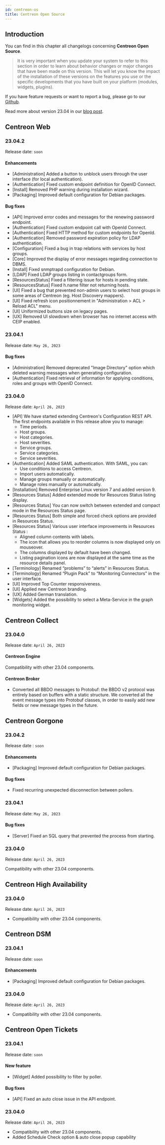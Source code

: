```yaml
---
id: centreon-os
title: Centreon Open Source
---
```


## Introduction

You can find in this chapter all changelogs concerning **Centreon Open Source**.

> It is very important when you update your system to refer to this section in order to learn about behavior changes or
> major changes that have been made on this version. This will let you know the impact of the installation of these
> versions on the features you use or the specific developments that you have built on your platform (modules,
> widgets, plugins).

If you have feature requests or want to report a bug, please go to our
[Github](https://github.com/centreon/centreon/issues/new/choose).

Read more about version 23.04 in our [blog post](https://www.centreon.com/centreon-23-04-discover-the-latest-release/).

## Centreon Web

### 23.04.2

Release date: `soon`

#### Enhancements

- [Administration] Added a button to unblock users through the user interface (for local authentication).
- [Authentication] Fixed custom endpoint definition for OpenID Connect.
- [Install] Removed PHP warning during installation wizard.
- [Packaging] Improved default configuration for Debian packages.

#### Bug fixes

- [API] Improved error codes and messages for the renewing password endpoint.
- [Authentication] Fixed custom endpoint call with OpenId Connect.
- [Authentication] Fixed HTTP method for custom endpoints for OpenId.
- [Authentication] Removed password expiration policy for LDAP authentication.
- [Configuration] Fixed a bug in trap relations with services by host groups.
- [Core] Improved the display of error messages regarding connection to DBMS.
- [Install] Fixed snmptrapd configuration for Debian.
- [LDAP] Fixed LDAP groups listing in contactgroups form.
- [ResourcesStatus] Fixed a filtering issue for hosts in pending state.
- [ResourcesStatus] Fixed h.name filter not returning hosts.
- [UI] Fixed a bug that prevented non-admin users to select host groups in some areas of Centreon (eg. Host Discovery mappers).
- [UI] Fixed refresh icon positionnement in "Administration > ACL > Reload ACL" menu.
- [UI] Uniformized buttons size on legacy pages.
- [UX] Removed UI slowdown when browser has no internet access with CEIP enabled.

### 23.04.1

Release date: `May 26, 2023`

#### Bug fixes

- [Administration] Removed deprecated "Image Directory" option which deleted warning messages when generating configuration.
- [Authentication] Fixed retrieval of information for applying conditions, roles and groups with OpenID Connect.

### 23.04.0

Release date: `April 26, 2023`

- [API] We have started extending Centreon's Configuration REST API. The first endpoints available in this release allow you to manage:
   - Time periods.
   - Host groups.
   - Host categories.
   - Host severities.
   - Service groups.
   - Service categories.
   - Service severities.
- [Authentication] Added SAML authentication. With SAML, you can:
  - Use conditions to access Centreon.
  - Import users automatically.
  - Manage groups manually or automatically.
  - Manage roles manually or automatically.
- [Installation] Removed Enterprise Linux version 7 and added version 9.
- [Resources Status] Added extended mode for Resources Status listing display.
- [Resources Status] You can now switch between extended and compact mode in the Resources Status page.
- [Resources Status] Both simple and forced check options are provided in Resources Status.
- [Resources Status] Various user interface improvements in Resources Status :
   - Aligned column contents with labels.
   - The icon that allows you to reorder columns is now displayed only on mouseover.
   - The columns displayed by default have been changed.
   - Listing pagination icons are now displayed at the same time as the resource details panel.
- [Terminology] Renamed “problems” to “alerts” in Resources Status.
- [Terminology] Renamed “Plugin Pack” to “Monitoring Connectors” in the user interface.
- [UI] Improved Top Counter responsiveness.
- [UI] Applied new Centreon branding.
- [UX] Added German translation.
- [Widgets] Added the possibility to select a Meta-Service in the graph monitoring widget.

## Centreon Collect

### 23.04.0

Release date: `April 26, 2023`

#### Centreon Engine

Compatibility with other 23.04 components.

#### Centreon Broker

- Converted all BBDO messages to Protobuf: the BBDO v2 protocol was entirely based on buffers with a static structure. We converted all the event message types into Protobuf classes, in order to easily add new fields or new message types in the future.

## Centreon Gorgone

### 23.04.2

Release date : `soon`

#### Enhancements

- [Packaging] Improved default configuration for Debian packages.

#### Bug fixes

- Fixed recurring unexpected disconnection between pollers.

### 23.04.1

Release date: `May 26, 2023`

#### Bug fixes

- [Server] Fixed an SQL query that prevented the process from starting.

### 23.04.0

Release date: `April 26, 2023`

Compatibility with other 23.04 components.

## Centreon High Availability

### 23.04.0

Release date: `April 26, 2023`

- Compatibility with other 23.04 components.

## Centreon DSM

### 23.04.1

Release date: `soon`

#### Enhancements

- [Packaging] Improved default configuration for Debian packages.

### 23.04.0

Release date: `April 26, 2023`

- Compatibility with other 23.04 components.

## Centreon Open Tickets

### 23.04.1

Release date: `soon`

#### New feature

- [Widget] Added possibility to filter by poller.

#### Bug fixes

- [API] Fixed an auto close issue in the API endpoint.

### 23.04.0

Release date: `April 26, 2023`

- Compatibility with other 23.04 components.
- Added Schedule Check option & auto close popup capability
